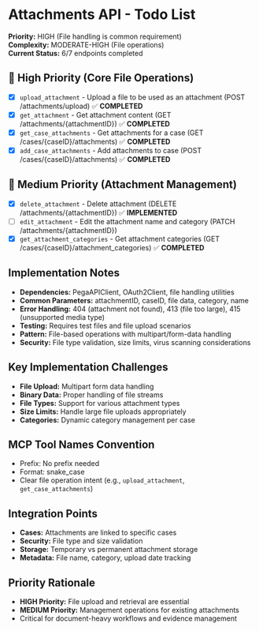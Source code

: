 # Attachments API - Todo List

**Priority:** HIGH (File handling is common requirement)  
**Complexity:** MODERATE-HIGH (File operations)  
**Current Status:** 6/7 endpoints completed

## 🔄 High Priority (Core File Operations)
- [x] `upload_attachment` - Upload a file to be used as an attachment (POST /attachments/upload) ✅ **COMPLETED**
- [x] `get_attachment` - Get attachment content (GET /attachments/{attachmentID}) ✅ **COMPLETED**
- [x] `get_case_attachments` - Get attachments for a case (GET /cases/{caseID}/attachments) ✅ **COMPLETED**
- [x] `add_case_attachments` - Add attachments to case (POST /cases/{caseID}/attachments) ✅ **COMPLETED**

## 🔄 Medium Priority (Attachment Management)
- [x] `delete_attachment` - Delete attachment (DELETE /attachments/{attachmentID}) ✅ **IMPLEMENTED**
- [ ] `edit_attachment` - Edit the attachment name and category (PATCH /attachments/{attachmentID})
- [x] `get_attachment_categories` - Get attachment categories (GET /cases/{caseID}/attachment_categories) ✅ **COMPLETED**

## Implementation Notes
- **Dependencies:** PegaAPIClient, OAuth2Client, file handling utilities
- **Common Parameters:** attachmentID, caseID, file data, category, name
- **Error Handling:** 404 (attachment not found), 413 (file too large), 415 (unsupported media type)
- **Testing:** Requires test files and file upload scenarios
- **Pattern:** File-based operations with multipart/form-data handling
- **Security:** File type validation, size limits, virus scanning considerations

## Key Implementation Challenges
- **File Upload:** Multipart form data handling
- **Binary Data:** Proper handling of file streams
- **File Types:** Support for various attachment types
- **Size Limits:** Handle large file uploads appropriately
- **Categories:** Dynamic category management per case

## MCP Tool Names Convention
- Prefix: No prefix needed
- Format: snake_case
- Clear file operation intent (e.g., `upload_attachment`, `get_case_attachments`)

## Integration Points
- **Cases:** Attachments are linked to specific cases
- **Security:** File type and size validation
- **Storage:** Temporary vs permanent attachment storage
- **Metadata:** File name, category, upload date tracking

## Priority Rationale
- **HIGH Priority:** File upload and retrieval are essential
- **MEDIUM Priority:** Management operations for existing attachments
- Critical for document-heavy workflows and evidence management
